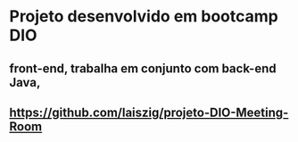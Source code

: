 # Projeto desenvolvido em bootcamp DIO
## front-end, trabalha em conjunto com back-end Java, 
## https://github.com/laiszig/projeto-DIO-Meeting-Room



